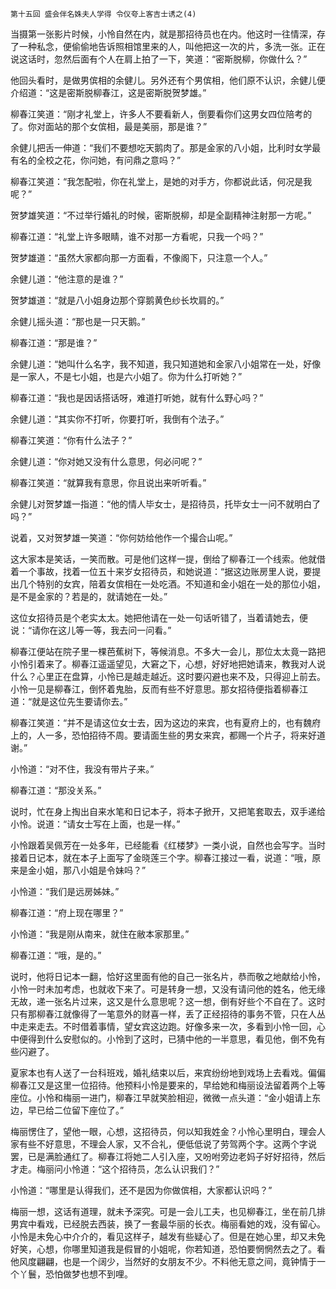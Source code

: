     第十五回 盛会伴名姝夫人学得 令仪夸上客吉士诱之(4) 

   当摄第一张影片时候，小怜自然在内，就是那招待员也在内。他这时一往情深，存了一种私念，便偷偷地告诉照相馆里来的人，叫他把这一次的片，多洗一张。正在说这话时，忽然后面有个人在肩上拍了一下，笑道：“密斯脱柳，你做什么？”

   他回头看时，是做男傧相的余健儿。另外还有个男傧相，他们原不认识，余健儿便介绍道：“这是密斯脱柳春江，这是密斯脱贺梦雄。”

   柳春江笑道：“刚才礼堂上，许多人不要看新人，倒要看你们这男女四位陪考的了。你对面站的那个女傧相，最是美丽，那是谁？”

   余健儿把舌一伸道：“我们不要想吃天鹅肉了。那是金家的八小姐，比利时女学最有名的全校之花，你问她，有问鼎之意吗？”

   柳春江笑道：“我怎配啦，你在礼堂上，是她的对手方，你都说此话，何况是我呢？”

   贺梦雄笑道：“不过举行婚礼的时候，密斯脱柳，却是全副精神注射那一方呢。”

   柳春江道：“礼堂上许多眼睛，谁不对那一方看呢，只我一个吗？”

   贺梦雄道：“虽然大家都向那一方面看，不像阁下，只注意一个人。”

   余健儿道：“他注意的是谁？”

   贺梦雄道：“就是八小姐身边那个穿鹅黄色纱长坎肩的。”

   余健儿摇头道：“那也是一只天鹅。”

   柳春江道：“那是谁？”

   余健儿道：“她叫什么名字，我不知道，我只知道她和金家八小姐常在一处，好像是一家人，不是七小姐，也是六小姐了。你为什么打听她？”

   柳春江道：“我也是因话搭话呀，难道打听她，就有什么野心吗？”

   余健儿道：“其实你不打听，你要打听，我倒有个法子。”

   柳春江笑道：“你有什么法子？”

   余健儿道：“你对她又没有什么意思，何必问呢？”

   柳春江笑道：“就算我有意思，你且说出来听听看。”

   余健儿对贺梦雄一指道：“他的情人毕女士，是招待员，托毕女士一问不就明白了吗？”

   说着，又对贺梦雄一笑道：“你何妨给他作一个撮合山呢。”

   这大家本是笑话，一笑而散。可是他们这样一提，倒给了柳春江一个线索。他就借着一个事故，找着一位五十来岁女招待员，和她说道：“据这边账房里人说，要提出几个特别的女宾，陪着女傧相在一处吃酒。不知道和金小姐在一处的那位小姐，是不是金家的？若是的，就请她在一处。”

   这位女招待员是个老实太太。她把他请在一处一句话听错了，当着请她去，便说：“请你在这儿等一等，我去问一问看。”

   柳春江便站在院子里一棵芭蕉树下，等候消息。不多大一会儿，那位太太竟一路把小怜引着来了。柳春江遥遥望见，大窘之下，心想，好好地把她请来，教我对人说什么？心里正在盘算，小怜已是越走越近。这时要闪避也来不及，只得迎上前去。小怜一见是柳春江，倒怀着鬼胎，反而有些不好意思。那女招待便指着柳春江道：“就是这位先生要请你去。”

   柳春江笑道：“并不是请这位女士去，因为这边的来宾，也有夏府上的，也有魏府上的，人一多，恐怕招待不周。要请面生些的男女来宾，都赐一个片子，将来好道谢。”

   小怜道：“对不住，我没有带片子来。”

   柳春江道：“那没关系。”

   说时，忙在身上掏出自来水笔和日记本子，将本子掀开，又把笔套取去，双手递给小怜。说道：“请女士写在上面，也是一样。”

   小怜跟着吴佩芳在一处多年，已经能看《红楼梦》一类小说，自然也会写字。当时接着日记本，就在本子上面写了金晓莲三个字。柳春江接过一看，说道：“哦，原来是金小姐，那八小姐是令妹吗？”

   小怜道：“我们是远房姊妹。”

   柳春江道：“府上现在哪里？”

   小怜道：“我是刚从南来，就住在敝本家那里。”

   柳春江道：“哦，是的。”

   说时，他将日记本一翻，恰好这里面有他的自己一张名片，恭而敬之地献给小怜，小怜一时未加考虑，也就收下来了。可是转身一想，又没有请问他的姓名，他无缘无故，递一张名片过来，这又是什么意思呢？这一想，倒有好些个不自在了。这时只有那柳春江就像得了一笔意外的财喜一样，丢了正经招待的事务不管，只在人丛中走来走去。不时借着事情，望女宾这边跑。好像多来一次，多看到小怜一回，心中便得到什么安慰似的。小怜到了这时，已猜中他的一半意思，看见他，倒不免有些闪避了。

   夏家本也有人送了一台科班戏，婚礼结束以后，来宾纷纷地到戏场上去看戏。偏偏柳春江又是这里一位招待。他预料小怜是要来的，早给她和梅丽设法留着两个上等座位。小怜和梅丽一进门，柳春江早就笑脸相迎，微微一点头道：“金小姐请上东边，早已给二位留下座位了。”

   梅丽愣住了，望他一眼，心想，这招待员，何以知我姓金？小怜心里明白，理会人家有些不好意思，不理会人家，又不合礼，便低低说了劳驾两个字。这两个字说罢，已是满脸通红了。柳春江将她二人引入座，又吩咐旁边老妈子好好招待，然后才走。梅丽问小怜道：“这个招待员，怎么认识我们？”

   小怜道：“哪里是认得我们，还不是因为你做傧相，大家都认识吗？”

   梅丽一想，这话有道理，就未予深究。可是一会儿工夫，也见柳春江，坐在前几排男宾中看戏，已经脱去西装，换了一套最华丽的长衣。梅丽看她的戏，没有留心。小怜是未免心中介介的，看见这样子，越发有些疑心了。但是在她心里，却又未免好笑，心想，你哪里知道我是假冒的小姐呢，你若知道，恐怕要惘惘然去之了。看他风度翩翩，也是一个阔少，当然好的女朋友不少。不料他无意之间，竟钟情于一个丫鬟，恐怕做梦也想不到哩。

